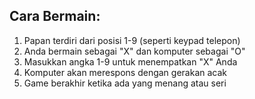 ## Cara Bermain:
1. Papan terdiri dari posisi 1-9 (seperti keypad telepon)
2. Anda bermain sebagai "X" dan komputer sebagai "O"
3. Masukkan angka 1-9 untuk menempatkan "X" Anda
4. Komputer akan merespons dengan gerakan acak
5. Game berakhir ketika ada yang menang atau seri

